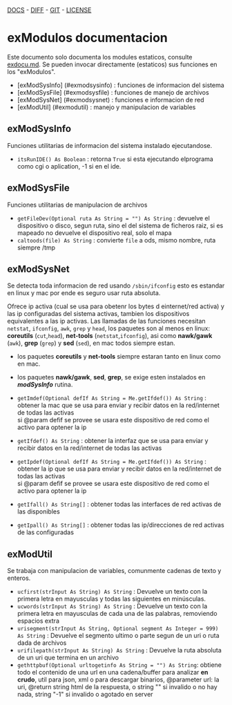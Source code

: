 [DOCS](exdocu.md) - [DIFF](exdiferenciasoriginal.md) - [GIT](https://gitlab.com/venenux/gambasex) - [LICENSE](https://gitlab.com/venenux/gambasex/blob/master/LICENSE.md)

# exModulos documentacion

Este documento solo documenta los modules estaticos, consulte [exdocu.md](exdocu.md).
Se pueden invocar directamente (estaticos) sus funciones en los "exModulos".

* [exModSysInfo] (#exmodsysinfo) : funciones de informacion del sistema
* [exModSysFile] (#exmodsysfile) : funciones de manejo de archivos
* [exModSysNet] (#exmodsysnet) : funciones e informacion de red
* [exModUtil] (#exmodutil) : manejo y manipulacion de variables

## exModSysInfo
 
Funciones utilitarias de informacion del sistema instalado ejecutandose.

* `itsRunIDE() As Boolean` : retorna `True` si esta ejecutando elprograma como cgi o aplication, -1 si en el ide. 

## exModSysFile
 
Funciones utilitarias de manipulacion de archivos

* `getFileDev(Optional ruta As String = "") As String` : devuelve el dispositivo o 
disco, segun ruta, sino el del sistema de ficheros raiz, si es mapeado no devuelve 
el dispositivo real, solo el mapa
* `caltoods(file) As String` : convierte `file` a ods, mismo nombre, ruta siempre /tmp

## exModSysNet

Se detecta toda informacion de red usando `/sbin/ifconfig` esto es estandar en linux y mac 
por ende es seguro usar ruta absoluta.

Ofrece ip activa (cual se usa para obetenr los bytes d einternet/red activa)
y las ip configuradas del sistema activas, tambien los dispositivos equivalentes a las ip activas.
Las llamadas de las funciones necesitan `netstat`, `ifconfig`, `awk`, `grep` y `head`, 
los paquetes son al menos en linux: **coreutils** (`cut`,`head`), **net-tools** (`netstat`,`ifconfig`), 
asi como **nawk/gawk** (`awk`), **grep** (`grep`) y **sed** (`sed`), en mac todos siempre estan.
* los paquetes **coreutils** y **net-tools** siempre estaran tanto en linux como en mac.
* los paquetes **nawk/gawk**, **sed**, **grep**, se exige esten instalados en ***modSysInfo*** rutina.

* `getImdef(Optional defIf As String = Me.getIfdef()) As String` : obtener la mac que se usa para enviar y recibir datos en la red/internet de todas las activas<br> si @param defif se provee se usara este dispositivo de red como el activo para optener la ip
* `getIfdef() As String` : obtener la interfaz que se usa para enviar y recibir datos en la red/internet de todas las activas
* `getIpdef(Optional defIf As String = Me.getIfdef()) As String` : obtener la ip que se usa para enviar y recibir datos en la red/internet de todas las activas<br> si @param defif se provee se usara este dispositivo de red como el activo para optener la ip
* `getIfall() As String[]` : obtener todas las interfaces de red activas de las disponibles
* `getIpall() As String[]` : obtener todas las ip/direcciones de red activas de las configuradas

## exModUtil

Se trabaja con manipulacion de variables, comunmente cadenas de texto y enteros.

* `ucfirst(strInput As String) As String` : Devuelve un texto con la primera letra en mayusculas y todas las siguientes en minúsculas.
* `ucwords(strInput As String) As String` : Devuelve un texto con la primera letra en mayusculas de cada una de las palabras, removiendo espacios extra
* `urisegment(strInput As String, Optional segment As Integer = 999) As String` : Devuelve el segmento ultimo o parte segun de un uri o ruta dada de archivos
* `urifilepath(strInput As String) As String` : Devuelve la ruta absoluta de un uri que termina en un archivo
* `gethttpbuf(Optional urltogetinfo As String = "") As String`: obtiene todo el contenido de una url en una cadena/buffer para analizar **en crudo**, util para json, xml o para descargar binarios, @parameter url: la uri, @return string html de la respuesta, o string "" si invalido o no hay nada, string "-1" si invalido o agotado en server


